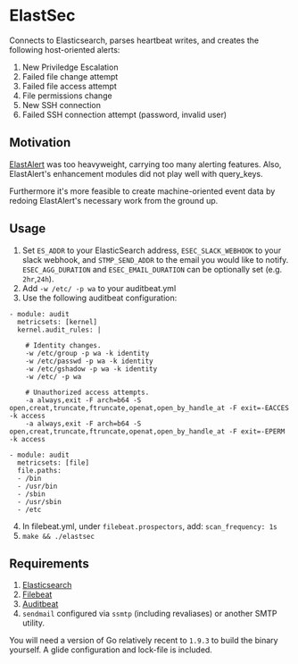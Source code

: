 # ElastSec

Connects to Elasticsearch, parses heartbeat writes, and creates the following host-oriented alerts:

1. New Priviledge Escalation
2. Failed file change attempt
3. Failed file access attempt
4. File permissions change
5. New SSH connection
6. Failed SSH connection attempt (password, invalid user)

## Motivation

[ElastAlert](https://github.com/Yelp/elastalert) was too heavyweight, carrying too many alerting features. Also, ElastAlert's enhancement modules did not play well
with query_keys.

Furthermore it's more feasible to create machine-oriented event data by redoing ElastAlert's necessary work from the ground up.

## Usage

1. Set `ES_ADDR` to your ElasticSearch address, `ESEC_SLACK_WEBHOOK` to your slack webhook, and `STMP_SEND_ADDR` to the email you would like to notify. `ESEC_AGG_DURATION` and `ESEC_EMAIL_DURATION` can be optionally set (e.g. `2hr`,`24h`).
2. Add `-w /etc/ -p wa` to your auditbeat.yml
3. Use the following auditbeat configuration:
```
- module: audit
  metricsets: [kernel]
  kernel.audit_rules: |

    # Identity changes.
    -w /etc/group -p wa -k identity
    -w /etc/passwd -p wa -k identity
    -w /etc/gshadow -p wa -k identity
    -w /etc/ -p wa

    # Unauthorized access attempts.
    -a always,exit -F arch=b64 -S open,creat,truncate,ftruncate,openat,open_by_handle_at -F exit=-EACCES -k access
    -a always,exit -F arch=b64 -S open,creat,truncate,ftruncate,openat,open_by_handle_at -F exit=-EPERM -k access

- module: audit
  metricsets: [file]
  file.paths:
  - /bin
  - /usr/bin
  - /sbin
  - /usr/sbin
  - /etc

```
4. In filebeat.yml, under `filebeat.prospectors`, add: `scan_frequency: 1s`
5. `make && ./elastsec`

## Requirements

1. [Elasticsearch](https://www.elastic.co/products/elasticsearch)
2. [Filebeat](https://www.elastic.co/products/beats/filebeat)
3. [Auditbeat](https://www.elastic.co/products/beats/auditbeat)
4. `sendmail` configured via `ssmtp` (including revaliases) or another SMTP utility.

You will need a version of Go relatively recent to `1.9.3` to build the binary yourself. A glide configuration and lock-file is included.
